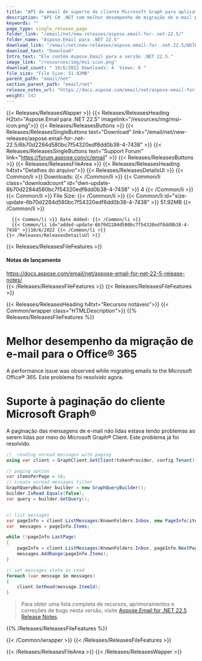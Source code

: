 ```yaml
---
title: "API de email de suporte do cliente Microsoft Graph para aplicativos C# ASP.NET"
description: "API C# .NET com melhor desempenho de migração de e-mail para Office® 365, paginação das mensagens de e-mail não lidas durante a leitura via Microsoft Graph® Client."
keywords: ""
page_type: single_release_page
folder_link: "/email/net/new-releases/aspose.email-for-.net-22.5/"
folder_name: "Aspose.Email para .NET 22.5"
download_link: "/email/net/new-releases/aspose.email-for-.net-22.5/6b70d2284d580bc7f54320edf8dd0b38-4-7438"
download_text: "Download"
Intro_text: "Ele contém Aspose.Email para a versão .NET 22.5."
image_link: "/resources/img/msi-icon.png"
download_count: " 10/6/2022 Downloads: 4  Views: 6 "
file_size: "File Size: 51.92MB"
parent_path: "email/net"
section_parent_path: "email/net"
release_notes_url: "https://docs.aspose.com/email/net/aspose-email-for-net-22-5-release-notes/"
weight: 542
---
```


{{< Releases/ReleasesWapper >}}
{{< Releases/ReleasesHeading H2txt="Aspose.Email para .NET 22.5" imagelink="/resources/img/msi-icon.png">}}
{{< Releases/ReleasesButtons >}}
{{< Releases/ReleasesSingleButtons text="Download" link="/email/net/new-releases/aspose.email-for-.net-22.5/6b70d2284d580bc7f54320edf8dd0b38-4-7438" >}}
{{< Releases/ReleasesSingleButtons text="Support Forum" link="https://forum.aspose.com/c/email" >}}
{{< Releases/ReleasesButtons >}}
{{< Releases/ReleasesFileArea >}}
{{< Releases/ReleasesHeading h4txt="Detalhes do arquivo">}}
{{< Releases/ReleasesDetailsUl >}}
{{< Common/li >}} Downloads: {{< /Common/li >}}
{{< Common/li class="downloadcount" id="dwn-update-6b70d2284d580bc7f54320edf8dd0b38-4-7438" >}} 4 {{< /Common/li >}}
{{< Common/li >}} File Size: {{< /Common/li >}}
{{< Common/li id="size-update-6b70d2284d580bc7f54320edf8dd0b38-4-7438" >}} 51.92MB {{< /Common/li >}}

      {{< Common/li >}} Date Added: {{< /Common/li >}}
      {{< Common/li id="added-update-6b70d2284d580bc7f54320edf8dd0b38-4-7438" >}}10/6/2022 {{< /Common/li >}}
    {{< /Releases/ReleasesDetailsUl >}}

{{< Releases/ReleasesFileFeatures >}}
<h4>Notas de lançamento</h4><div> <a href='https://docs.aspose.com/email/net/aspose-email-for-net-22-5-release-notes/'>https://docs.aspose.com/email/net/aspose-email-for-net-22-5-release-notes/</a></div>
{{< /Releases/ReleasesFileFeatures >}}
{{< Releases/ReleasesFileFeatures >}}

{{< Releases/ReleasesHeading h4txt="Recursos notáveis">}}
{{< Common/wrapper class="HTMLDescription">}}
{{% Releases/ReleasesFileFeatures %}}

# Melhor desempenho da migração de e-mail para o Office® 365

A performance issue was observed while migrating emails to the Microsoft Office&reg; 365. Este problema foi resolvido agora.

# Suporte à paginação do cliente Microsoft Graph®

A paginação das mensagens de e-mail não lidas estava tendo problemas ao serem lidas por meio do Microsoft Graph® Client. Este problema já foi resolvido.

```csharp
//  reading unread messages with paging
using var client = GraphClient.GetClient(tokenProvider, config.Tenant);

// paging option
var itemsPerPage = 10;
// create unread messages filter
GraphQueryBuilder builder = new GraphQueryBuilder();
builder.IsRead.Equals(false);
var query = builder.GetQuery();


// list messages
var pageInfo = client.ListMessages(KnownFolders.Inbox, new PageInfo(itemsPerPage), query);
var  messages = pageInfo.Items;

while (!pageInfo.LastPage)
{
    pageInfo = client.ListMessages(KnownFolders.Inbox, pageInfo.NextPage, query);
    messages.AddRange(pageInfo.Items);
}

// set messages state as read
foreach (var message in messages)
{
    client.SetRead(message.ItemId);
}
```

> Para obter uma lista completa de recursos, aprimoramentos e correções de bugs nesta versão, visite [Aspose.Email for .NET 22.5 Release Notes](https://docs.aspose.com/email/net/aspose-email-for-net-22-5-release-notes/).

{{% /Releases/ReleasesFileFeatures %}}

{{< /Common/wrapper >}}
{{< /Releases/ReleasesFileFeatures >}}

{{< /Releases/ReleasesFileArea >}}
{{< /Releases/ReleasesWapper >}}

